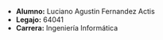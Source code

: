 - **Alumno:** Luciano Agustin Fernandez Actis  
- **Legajo:** 64041  
- **Carrera:** Ingeniería Informática
